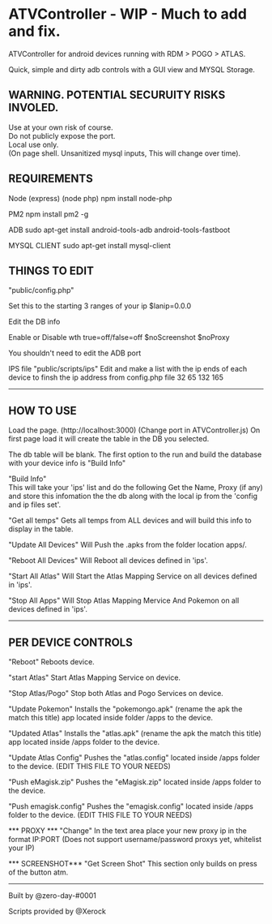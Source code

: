 # ATVController - WIP - Much to add and fix. 

ATVController for android devices running with RDM > POGO > ATLAS. 

Quick, simple and dirty adb controls with a GUI view and MYSQL Storage. 

## WARNING. POTENTIAL SECURUITY RISKS INVOLED.

Use at your own risk of course.  
Do not publicly expose the port.  
Local use only.  
(On page shell. Unsanitized mysql inputs, This will change over time).   
  
## REQUIREMENTS  

Node (express) (node php)
npm install node-php

PM2
npm install pm2 -g

ADB
sudo apt-get install android-tools-adb android-tools-fastboot

MYSQL CLIENT
sudo apt-get install mysql-client  

## THINGS TO EDIT
"public/config.php"

Set this to the starting 3 ranges of your ip
$lanip=0.0.0

Edit the DB info

Enable or Disable wth true=off/false=off
$noScreenshot
$noProxy

You shouldn't need to edit the ADB port

IPS file
"public/scripts/ips"
Edit and make a list with the ip ends of each device to finsh the ip address from config.php file
32
65
132
165

-------------------------------------------------------------------

## HOW TO USE

Load the page. (http://localhost:3000) (Change port in ATVController.js)
On first page load it will create the table in the DB you selected.

The db table will be blank.
The first option to the run and build the database with your device info is "Build Info" 

"Build Info"  
This will take your 'ips' list and do the following
Get the Name, Proxy (if any) and store this infomation the the db along with the local ip from the 'config and ip files set'.

"Get all temps" 
Gets all temps from ALL devices and will build this info to display in the table. 

"Update All Devices"
Will Push the .apks from the folder location apps/.

"Reboot All Devices"
Will Reboot all devices defined in 'ips'.

"Start All Atlas"
Will Start the Atlas Mapping Service on all devices defined in 'ips'.

"Stop All Apps"
Will Stop Atlas Mapping Mervice And Pokemon on all devices defined in 'ips'.

-------------------------------------------------------------------

## PER DEVICE CONTROLS

"Reboot"
Reboots device.

"start Atlas"
Start Atlas Mapping Service on device.

"Stop Atlas/Pogo"
Stop both Atlas and Pogo Services on device.

"Update Pokemon"
Installs the "pokemongo.apk" (rename the apk the match this title) app located inside folder /apps to the device.

"Updated Atlas"
Installs the "atlas.apk" (rename the apk the match this title) app located inside /apps folder to the device.

"Update Atlas Config"
Pushes the "atlas.config" located inside /apps folder to the device. (EDIT THIS FILE TO YOUR NEEDS)

"Push eMagisk.zip"
Pushes the "eMagisk.zip" located inside /apps folder to the device.

"Push emagisk.config"
Pushes the "emagisk.config" located inside /apps folder to the device. (EDIT THIS FILE TO YOUR NEEDS)

*** PROXY ***
"Change"
In the text area place your new proxy ip in the format 
IP:PORT
(Does not support username/password proxys yet, whitelist your IP)
 
*** SCREENSHOT***
"Get Screen Shot"
This section only builds on press of the button atm.



-------------------------------------------------------------------

Built by @zero-day-#0001

Scripts provided by @Xerock

 
